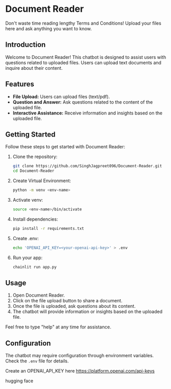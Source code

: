 # Document Reader

Don't waste time reading lengthy Terms and Conditions! Upload your files here and ask anything you want to know.

## Introduction

Welcome to Document Reader! This chatbot is designed to assist users with questions related to uploaded files. Users can upload text documents and inquire about their content.

## Features

- **File Upload:** Users can upload files (text/pdf).
- **Question and Answer:** Ask questions related to the content of the uploaded file.
- **Interactive Assistance:** Receive information and insights based on the uploaded file.

## Getting Started

Follow these steps to get started with Document Reader:

1. Clone the repository:

    ```bash
    git clone https://github.com/SinghJagpreet096/Document-Reader.git
    cd Document-Reader

    ```
2. Create Virtual Environment:
    ```bash
    python -m venv <env-name>
    ```

3. Activate venv:
    ```bash
    source <env-name>/bin/activate
    ```
4. Install dependencies:

    ```bash
    pip install -r requirements.txt
    ```
5. Create .env:
    ```bash
    echo 'OPENAI_API_KEY=<your-openai-api-key>' > .env
    ```

4. Run your app:

    ```bash
    chainlit run app.py
    ```

## Usage

1. Open Document Reader.
2. Click on the file upload button to share a document.
3. Once the file is uploaded, ask questions about its content.
4. The chatbot will provide information or insights based on the uploaded file.

Feel free to type "help" at any time for assistance.

## Configuration

The chatbot may require configuration through environment variables. Check the `.env` file for details. 





Create an OPENAI_API_KEY here https://platform.openai.com/api-keys


hugging face


